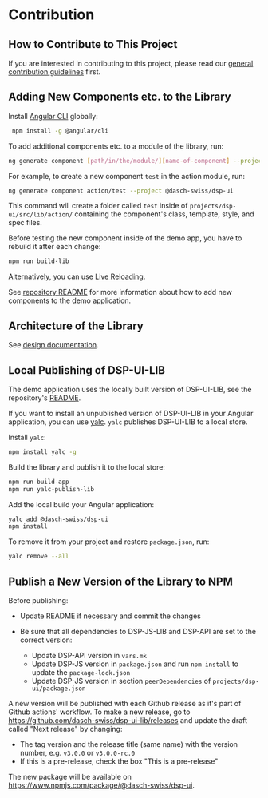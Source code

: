 # Contribution

## How to Contribute to This Project

If you are interested in contributing to this project,
please read our [general contribution guidelines](https://docs.dasch.swiss/developers/dsp/contribution/) first.

## Adding New Components etc. to the Library

Install [Angular CLI](https://angular.io/cli) globally:

```bash
 npm install -g @angular/cli
```
 
To add additional components etc. to a module of the library, run:

```bash
ng generate component [path/in/the/module/][name-of-component] --project @dasch-swiss/dsp-ui
```

For example, to create a new component `test` in the action module, run:

```bash
ng generate component action/test --project @dasch-swiss/dsp-ui
```

This command will create a folder called `test` inside of `projects/dsp-ui/src/lib/action/`
containing the component's class, template, style, and spec files.

Before testing the new component inside of the demo app, you have to rebuild it after each change:

```bash
npm run build-lib
```

Alternatively, you can use [Live Reloading](https://github.com/dasch-swiss/dsp-ui-lib/blob/wip/dsp-1104-docs/README.md#run-the-application-locally-in-dev-mode-with-live-reloading).

See [repository README](../../README.md#add-a-new-component-to-the-demo-application)
for more information about how to add new components to the demo application.

## Architecture of the Library
See [design documentation](design-documentation.md).

## Local Publishing of DSP-UI-LIB
The demo application uses the locally built version of DSP-UI-LIB, see the repository's [README](../../README.md#structure-of-this-project).

If you want to install an unpublished version of DSP-UI-LIB in your Angular application, you can use [yalc](https://www.npmjs.com/package/yalc).
`yalc` publishes DSP-UI-LIB to a local store.

Install `yalc`:

```bash
npm install yalc -g
```

Build the library and publish it to the local store:

```bash
npm run build-app
npm run yalc-publish-lib
```

Add the local build your Angular application:

```bash
yalc add @dasch-swiss/dsp-ui
npm install
```

To remove it from your project and restore `package.json`, run:

```bash
yalc remove --all
```

## Publish a New Version of the Library to NPM

Before publishing:

- Update README if necessary and commit the changes

- Be sure that all dependencies to DSP-JS-LIB and DSP-API are set to the correct version:
  - Update DSP-API version in `vars.mk`
  - Update DSP-JS version in `package.json` and run `npm install` to update the `package-lock.json`
  - Update DSP-JS version in section `peerDependencies` of `projects/dsp-ui/package.json`

A new version will be published with each Github release as it's part of Github actions' workflow.
To make a new release, go to <https://github.com/dasch-swiss/dsp-ui-lib/releases> and update the draft called "Next release" by changing:

- The tag version and the release title (same name) with the version number, e.g. `v3.0.0` or `v3.0.0-rc.0`
- If this is a pre-release, check the box "This is a pre-release"

The new package will be available on <https://www.npmjs.com/package/@dasch-swiss/dsp-ui>.

